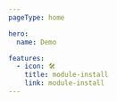 ```yaml
---
pageType: home

hero:
  name: Demo

features:
  - icon: 🛠️
    title: module-install
    link: module-install
---
```

